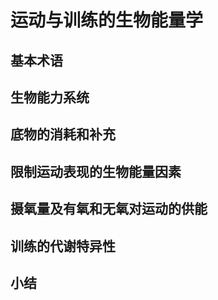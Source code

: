 # 运动与训练的生物能量学

## 基本术语

## 生物能力系统

## 底物的消耗和补充

## 限制运动表现的生物能量因素

## 摄氧量及有氧和无氧对运动的供能

## 训练的代谢特异性

## 小结
